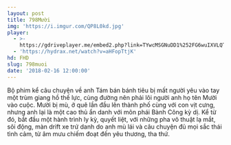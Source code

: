 ```yaml
---
layout: post
title: 798Mười
img: 'https://i.imgur.com/QP8L0kd.jpg'
player:
  - >-
    https://gdriveplayer.me/embed2.php?link=TYwcMSGNuDD1%252FG6wuIXVLQTiTIszGjEgf2D%252BSIN%252B9SKNaThJ07A9g3QhqlPnEQOZ5qBtD20H9rZhS%252FnwymzGvYEQzEoGsbbnOtPrxJEdsmRHU2%252BS%252Bajrf39laBbxvwII8mz6Q39efSB%252BfhlF4UnSqvKzZ69jlHuZV7nyvSQch9SiKWW%252F96oTpYkgE8sYFsAjkqooVm%252BmE8qIpJG6Yd%252FglY
  - 'https://hydrax.net/watch?v=aHFopTtjK'
hd: FHD
slug: 798muoi
date: '2018-02-16 12:00:00'
---
```


Bộ phim kể câu chuyện về anh Tám bán bánh tiêu bị mất người yêu vào tay một trùm giang hồ thế lực, cùng đường nên phải lôi người anh họ tên Mười vào cuộc. Mười bị mù, ở quê lần đầu lên thành phố cùng với con vịt cưng, nhưng anh lại là một cao thủ ẩn danh với môn phái Bành Công kỳ dị. Kể từ đó, bắt đầu một hành trình ly kỳ, quyết liệt, với những pha võ thuật lạ mắt, sôi động, màn drift xe trứ danh do anh mù lái và câu chuyện đủ mọi sắc thái tình cảm, từ âm mưu chiếm đoạt đến yêu thương, tha thứ.
